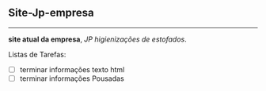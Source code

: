 ## Site-Jp-empresa
***
 **site atual da empresa**, *JP higienizações de estofados*.

 Listas de Tarefas:

- [ ] terminar informações texto html
- [ ] terminar informações Pousadas
